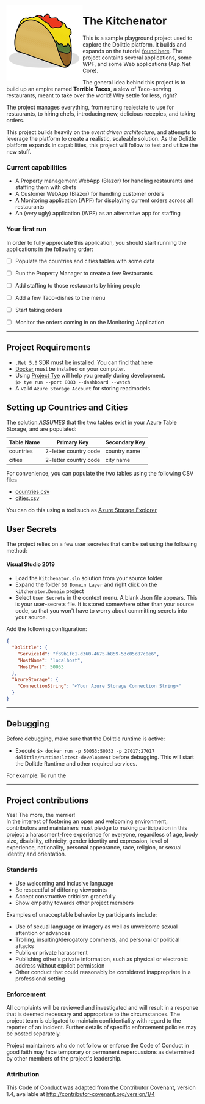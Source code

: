 <img src="./doc/images/taco.png" width="200px" alt="Terrible Taco" style="float:left;"></img>
# The Kitchenator
This is a sample playground project used to explore the Dolittle platform. 
It builds and expands on the tutorial [found here](https://dolittle.io/tutorials/getting-started/csharp/). 
The project contains several applications, some WPF, and some Web applications (Asp.Net Core). 

The general idea behind this project is to build up an empire named **Terrible Tacos**, a slew of Taco-serving restaurants, 
meant to take over the world! Why settle for less, right? 

The project manages everything, from renting realestate to use for 
restaurants, to hiring chefs, introducing new, delicious recepies, and taking orders. 

This project builds heavily on the *event driven architecture*, and attempts to leverage the platform to create
a realistic, scaleable solution. As the Dolittle platform expands in capabilities, this project will follow to test and 
utilize the new stuff. 


### Current capabilities
* A Property management WebApp (Blazor) for handling restaurants and staffing them with chefs
* A Customer WebApp (Blazor) for handling customer orders
* A Monitoring application (WPF) for displaying current orders across all restaurants
* An (very ugly) application (WPF) as an alternative app for staffing


### Your first run
In order to fully appreciate this application, you should start running the applications in the following order: 

- [ ] Populate the countries and cities tables with some data
- [ ] Run the Property Manager to create a few Restaurants
- [ ] Add staffing to those restaurants by hiring people
- [ ] Add a few Taco-dishes to the menu
- [ ] Start taking orders
- [ ] Monitor the orders coming in on the Monitoring Application




---- 
## Project Requirements
- `.Net 5.0` SDK must be installed. You can find that [here](https://dotnet.microsoft.com/download/dotnet/5.0)
- [Docker](https://www.docker.com/products/docker-desktop) must be installed on your computer. 
- Using [Project Tye](https://github.com/dotnet/tye) will help you greatly during development. <br /> `$> tye run --port 8083 --dashboard --watch`
- A valid `Azure Storage Account` for storing readmodels.

## Setting up Countries and Cities
The solution *ASSUMES* that the two tables exist in your Azure Table Storage, and are populated:

| Table Name | Primary Key | Secondary Key | 
| ---------- | ----------- | ------------- |
| countries  | 2-letter country code | country name | 
| cities     | 2-letter country code | city name | 


For convenience, you can populate the two tables using the following CSV files
- [countries.csv](./doc/datafiles/countries.csv)
- [cities.csv](./doc/datafiles/cities.csv)

You can do this using a tool such as [Azure Storage Explorer](https://azure.microsoft.com/en-us/features/storage-explorer/)


## User Secrets
The project relies on a few user secretes that can be set using the following method: 

#### Visual Studio 2019
* Load the `Kitchenator.sln` solution from your source folder
* Expand the folder `30 Domain Layer` and right click on the `kitchenator.Domain` project
* Select `User Secrets` in the context menu. A blank Json file appears. This is your user-secrets file. It is stored somewhere other than your source code, so that you won't have to worry about committing secrets into your source.

Add the following configuration: 
```json
{
  "Dolittle": {
    "ServiceId": "f39b1f61-d360-4675-b859-53c05c87c0e6",
    "HostName": "localhost",
    "HostPort": 50053
  },
  "AzureStorage": {
    "ConnectionString": "<Your Azure Storage Connection String>"
  }
}
```

---- 

## Debugging
Before debugging, make sure that the Dolittle runtime is active: 
- Execute `$> docker run -p 50053:50053 -p 27017:27017 dolittle/runtime:latest-development` before debugging. This will start the Dolittle Runtime and other required services. 

For example: 
To run the 

---- 

## Project contributions
Yes! The more, the merrier!<br />
In the interest of fostering an open and welcoming environment, 
contributors and maintainers must pledge to making participation in this project 
a harassment-free experience for everyone, regardless of age, body size, disability, 
ethnicity, gender identity and expression, level of experience, nationality, personal appearance, 
race, religion, or sexual identity and orientation.

### Standards
* Use welcoming and inclusive language
* Be respectful of differing viewpoints 
* Accept constructive criticism gracefully
* Show empathy towards other project members

Examples of unacceptable behavior by participants include: 
* Use of sexual language or imagery as well as unwelcome sexual attention or advances
* Trolling, insulting/derogatory comments, and personal or political attacks
* Public or private harassment
* Publishing other's private information, such as physical or electronic address without explicit permission
* Other conduct that could reasonably be considered inappropriate in a professional setting

### Enforcement
All complaints will be reviewed and investigated and will result in a response that is deemed necessary 
and appropriate to the circumstances. 
The project team is obligated to maintain confidentiality with regard to the reporter of an incident. 
Further details of specific enforcement policies may be posted separately.

Project maintainers who do not follow or enforce the Code of Conduct in good faith may face temporary or permanent repercussions as determined by other members of the project's leadership.

### Attribution
This Code of Conduct was adapted from the Contributor Covenant, version 1.4, available at http://contributor-covenant.org/version/1/4